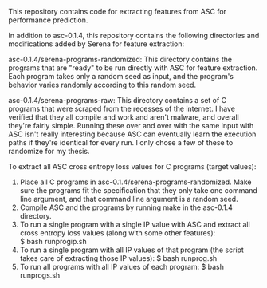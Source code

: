 This repository contains code for extracting features from ASC
for performance prediction.  

In addition to asc-0.1.4, this repository contains the following directories and modifications added by Serena for feature extraction:

asc-0.1.4/serena-programs-randomized: This directory contains the programs that are "ready" to be run directly with ASC for feature extraction. Each program takes only a random seed as input, and the program's behavior varies randomly according to this random seed. 

asc-0.1.4/serena-programs-raw: This directory contains a set of C programs that were scraped from the recesses of the internet. I have verified that they all compile and work and aren't malware, and overall they're fairly simple. Running these over and over with the same input with ASC isn't really interesting because ASC can eventually learn the execution paths if they're identical for every run. I only chose a few of these to randomize for my thesis. 

To extract all ASC cross entropy loss values for C programs (target values):
1. Place all C programs in asc-0.1.4/serena-programs-randomized. Make sure the programs fit the specification that they only take one command line argument, and that command line argument is a random seed.
2. Compile ASC and the programs by running make in the asc-0.1.4 directory.
3. To run a single program with a single IP value with ASC and extract all cross entropy loss values (along with some other features):  
	$ bash runprogip.sh <program binary> <IP value> <number of inputs> <number of runs per input> 
4. To run a single program with all IP values of that program (the script takes care of extracting those IP values): 
	$ bash runprog.sh <program name> <number of inputs>  <number of runs per input> 
5. To run all programs with all IP values of each program: 
	$ bash runprogs.sh <number of inputs> <number of runs>
	

